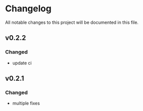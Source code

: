 # Changelog

All notable changes to this project will be documented in this file.

## v0.2.2

### Changed

- update ci

## v0.2.1

### Changed

- multiple fixes

